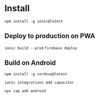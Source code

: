 # Install
`npm install -g ionic@latest`

## Deploy to production on PWA
`ionic build --prod`
`firebase deploy`

## Build on Android

`npm install -g cordova@latest`

`ionic integrations add capacitor`

`npx cap add android`
